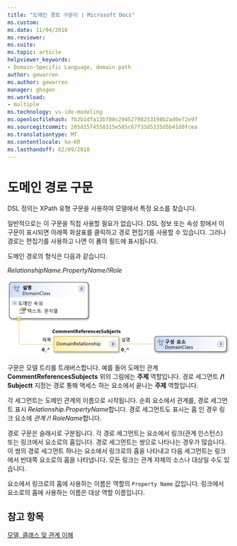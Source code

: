```yaml
---
title: "도메인 경로 구문이 | Microsoft Docs"
ms.custom: 
ms.date: 11/04/2016
ms.reviewer: 
ms.suite: 
ms.topic: article
helpviewer_keywords:
- Domain-Specific Language, domain path
author: gewarren
ms.author: gewarren
manager: ghogen
ms.workload:
- multiple
ms.technology: vs-ide-modeling
ms.openlocfilehash: fb2b1dfa13bf00c29452798253198b2ad0e72e97
ms.sourcegitcommit: 205d15f4558315e585c67f33d5335d5b41d0fcea
ms.translationtype: MT
ms.contentlocale: ko-KR
ms.lasthandoff: 02/09/2018
---
```

# <a name="domain-path-syntax"></a>도메인 경로 구문
DSL 정의는 XPath 유형 구문을 사용하여 모델에서 특정 요소를 찾습니다.  
  
 일반적으로는 이 구문을 직접 사용할 필요가 없습니다. DSL 정보 또는 속성 창에서 이 구문이 표시되면 아래쪽 화살표를 클릭하고 경로 편집기를 사용할 수 있습니다. 그러나 경로는 편집기를 사용하고 나면 이 폼의 필드에 표시됩니다.  
  
 도메인 경로의 형식은 다음과 같습니다.  
  
 *RelationshipName.PropertyName/!Role*  
  
 ![CommentReferencesSubjects 참조 관계](../modeling/media/dsl_reference.png "dsl_reference")  
  
 구문은 모델 트리를 트래버스합니다. 예를 들어 도메인 관계 **CommentReferencesSubjects** 위의 그림에는 **주제** 역할입니다. 경로 세그먼트 **/! Subjectt** 지정는 경로 통해 액세스 하는 요소에서 끝나는 **주제** 역할입니다.  
  
 각 세그먼트는 도메인 관계의 이름으로 시작됩니다. 순회 요소에서 관계를, 경로 세그먼트 표시 *Relationship.PropertyName*합니다. 경로 세그먼트도 표시는 홉 인 경우 링크 요소에 *관계 /! RoleName*합니다.  
  
 경로 구문은 슬래시로 구분됩니다. 각 경로 세그먼트는 요소에서 링크(관계 인스턴스) 또는 링크에서 요소로의 홉입니다. 경로 세그먼트는 쌍으로 나타나는 경우가 많습니다. 이 쌍의 경로 세그먼트 하나는 요소에서 링크로의 홉을 나타내고 다음 세그먼트는 링크에서 반대쪽 요소로의 홉을 나타냅니다. 모든 링크는 관계 자체의 소스나 대상일 수도 있습니다.  
  
 요소에서 링크로의 홉에 사용하는 이름은 역할의 `Property Name` 값입니다. 링크에서 요소로의 홉에 사용하는 이름은 대상 역할 이름입니다.  
  
## <a name="see-also"></a>참고 항목  
 [모델, 클래스 및 관계 이해](../modeling/understanding-models-classes-and-relationships.md)